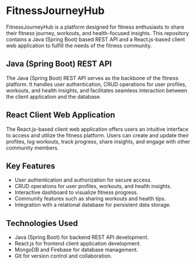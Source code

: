 # FitnessJourneyHub

FitnessJourneyHub is a platform designed for fitness enthusiasts to share their fitness journey, workouts, and health-focused insights. This repository contains a Java (Spring Boot) based REST API and a React.js-based client web application to fulfill the needs of the fitness community.

## Java (Spring Boot) REST API

The Java (Spring Boot) REST API serves as the backbone of the fitness platform. It handles user authentication, CRUD operations for user profiles, workouts, and health insights, and facilitates seamless interaction between the client application and the database.

## React Client Web Application

The React.js-based client web application offers users an intuitive interface to access and utilize the fitness platform. Users can create and update their profiles, log workouts, track progress, share insights, and engage with other community members.

## Key Features

- User authentication and authorization for secure access.
- CRUD operations for user profiles, workouts, and health insights.
- Interactive dashboard to visualize fitness progress.
- Community features such as sharing workouts and health tips.
- Integration with a relational database for persistent data storage.

## Technologies Used

- Java (Spring Boot) for backend REST API development.
- React.js for frontend client application development.
- MongoDB and Firebase for database management.
- Git for version control and collaboration.
